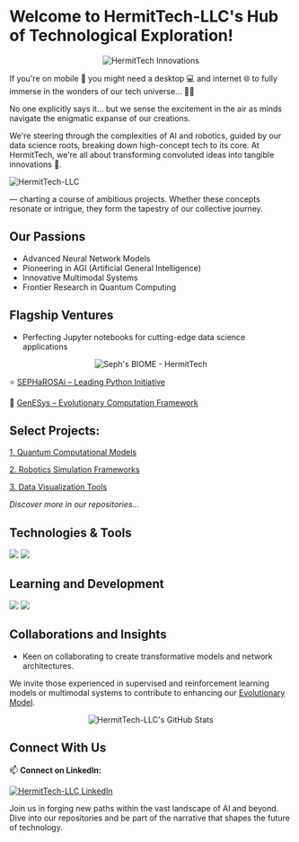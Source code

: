 # Welcome to HermitTech-LLC's Hub of Technological Exploration!

<p align="center">
  <img src="https://hermitech.org/logo.png" alt="HermitTech Innovations">
</p>

If you're on mobile 📲 you might need a desktop 💻 and internet 🌐 to fully immerse in the wonders of our tech universe... 🔭🌌

No one explicitly says it... but we sense the excitement in the air as minds navigate the enigmatic expanse of our creations.

We're steering through the complexities of AI and robotics, guided by our data science roots, breaking down high-concept tech to its core. At HermitTech, we're all about transforming convoluted ideas into tangible innovations 🚀.

<p align="left"> <img src="https://komarev.com/ghpvc/?username=HermitTech-LLC&label=Visitors&color=blueviolet&style=flat-square" alt="HermitTech-LLC" /> </p>
— charting a course of ambitious projects. Whether these concepts resonate or intrigue, they form the tapestry of our collective journey.

## Our Passions
- Advanced Neural Network Models
- Pioneering in AGI (Artificial General Intelligence)
- Innovative Multimodal Systems
- Frontier Research in Quantum Computing

## Flagship Ventures
- Perfecting Jupyter notebooks for cutting-edge data science applications

<p align="center">
  <img src="https://hermitech.org/sephs_biome.jpeg" alt="Seph's BIOME - HermitTech">
</p>

⭐️ [SEPHaROSAi – Leading Python Initiative](https://github.com/HermitTech-LLC/SEPHaROSAi)

🧠 [GenESys – Evolutionary Computation Framework](https://github.com/HermitTech-LLC/GenESys)

## Select Projects:
[1. Quantum Computational Models](https://github.com/HermitTech-LLC/QuantumComputing)

[2. Robotics Simulation Frameworks](https://github.com/HermitTech-LLC/RoboticsAI)

[3. Data Visualization Tools](https://github.com/HermitTech-LLC/DataViz)

*Discover more in our repositories...*

## Technologies & Tools
![](https://img.shields.io/badge/Technology-Tool-green?style=for-the-badge&logo=Technology)
![](https://img.shields.io/badge/Technology-Tool-blue?style=for-the-badge&logo=Technology)
<!-- More badges as per your tech stack -->

## Learning and Development
![](https://img.shields.io/badge/Learning-Rust-orange?style=for-the-badge&logo=rust)
![](https://img.shields.io/badge/Learning-QuantumComputing-purple?style=for-the-badge&logo=quantum)
<!-- More badges for learning goals -->

## Collaborations and Insights 
- Keen on collaborating to create transformative models and network architectures.

We invite those experienced in supervised and reinforcement learning models or multimodal systems to contribute to enhancing our [Evolutionary Model](https://github.com/HermitTech-LLC/YourModelLink). 

<p align="center">
   <img src="https://github-readme-stats.vercel.app/api?username=HermitTech-LLC&show_icons=true&theme=tokyonight" alt="HermitTech-LLC's GitHub Stats" />
</p>

## Connect With Us
📫 **Connect on LinkedIn:**

<p align="left">
  <a href="https://www.linkedin.com/company/hermitech-llc" target="blank">
    <img align="center" src="https://img.shields.io/badge/LinkedIn-HermitTech--LLC-blue?style=for-the-badge&logo=linkedin" alt="HermitTech-LLC LinkedIn" />
  </a>
</p>

Join us in forging new paths within the vast landscape of AI and beyond. Dive into our repositories and be part of the narrative that shapes the future of technology.

